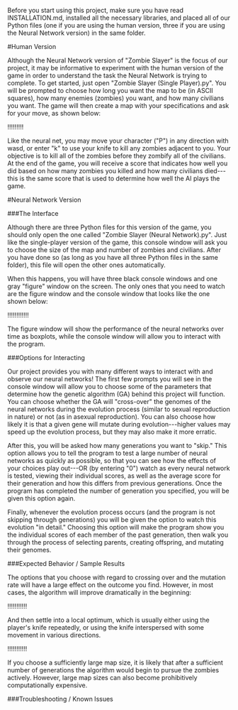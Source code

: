 Before you start using this project, make sure you have read INSTALLATION.md, installed all the necessary libraries, and placed all of our Python files (one if you are using the human version, three if you are using the Neural Network version) in the same folder.

#Human Version

Although the Neural Network version of "Zombie Slayer" is the focus of our project, it may be informative to experiment with the human version of the game in order to understand the task the Neural Network is trying to complete. To get started, just open "Zombie Slayer (Single Player).py". You will be prompted to choose how long you want the map to be (in ASCII squares), how many enemies (zombies) you want, and how many civilians you want. The game will then create a map with your specifications and ask for your move, as shown below:

!!!!!!!!!

Like the neural net, you may move your character ("P") in any direction with wasd, or enter "k" to use your knife to kill any zombies adjacent to you. Your objective is to kill all of the zombies before they zombify all of the civilians. At the end of the game, you will receive a score that indicates how well you did based on how many zombies you killed and how many civilians died---this is the same score that is used to determine how well the AI plays the game.

#Neural Network Version

###The Interface

Although there are three Python files for this version of the game, you should only open the one called "Zombie Slayer (Neural Network).py". Just like the single-player version of the game, this console window will ask you to choose the size of the map and number of zombies and civilians. After you have done so (as long as you have all three Python files in the same folder), this file will open the other ones automatically.

When this happens, you will have three black console windows and one gray "figure" window on the screen. The only ones that you need to watch are the figure window and the console window that looks like the one shown below:

!!!!!!!!!!!!

The figure window will show the performance of the neural networks over time as boxplots, while the console window will allow you to interact with the program.

###Options for Interacting

Our project provides you with many different ways to interact with and observe our neural networks! The first few prompts you will see in the console window will allow you to choose some of the parameters that determine how the genetic algorithm (GA) behind this project will function. You can choose whether the GA will "cross-over" the genomes of the neural networks during the evolution process (similar to sexual reproduction in nature) or not (as in asexual reproduction). You can also choose how likely it is that a given gene will mutate during evolution---higher values may speed up the evolution process, but they may also make it more erratic.

After this, you will be asked how many generations you want to "skip." This option allows you to tell the program to test a large number of neural networks as quickly as possible, so that you can see how the effects of your choices play out---OR (by entering "0") watch as every neural network is tested, viewing their individual scores, as well as the average score for their generation and how this differs from previous generations. Once the program has completed the number of generation you specified, you will be given this option again.

Finally, whenever the evolution process occurs (and the program is not skipping through generations) you will be given the option to watch this evolution "in detail." Choosing this option will make the program show you the individual scores of each member of the past generation, then walk you through the process of selecting parents, creating offspring, and mutating their genomes.

###Expected Behavior / Sample Results

The options that you choose with regard to crossing over and the mutation rate will have a large effect on the outcome you find. However, in most cases, the algorithm will improve dramatically in the beginning:

!!!!!!!!!!!

And then settle into a local optimum, which is usually either using the player's knife repeatedly, or using the knife interspersed with some movement in various directions. 

!!!!!!!!!!!

If you choose a sufficiently large map size, it is likely that after a sufficient number of generations the algorithm would begin to pursue the zombies actively. However, large map sizes can also become prohibitively computationally expensive.


###Troubleshooting / Known Issues
